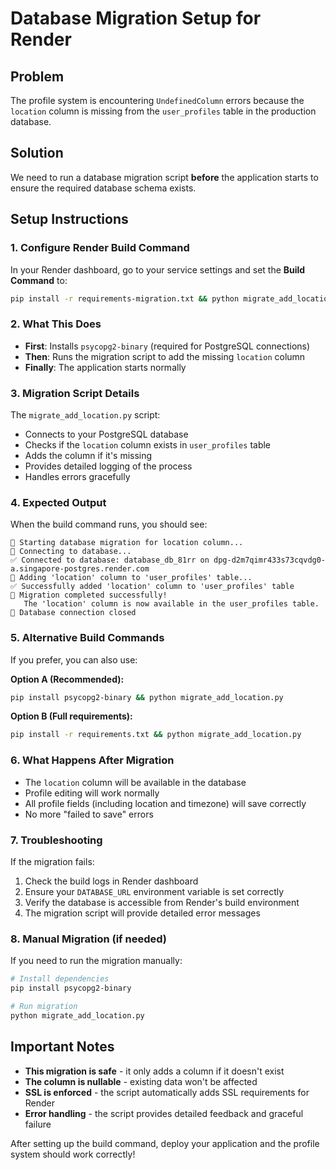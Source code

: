 # Database Migration Setup for Render

## Problem

The profile system is encountering `UndefinedColumn` errors because the `location` column is missing from the `user_profiles` table in the production database.

## Solution

We need to run a database migration script **before** the application starts to ensure the required database schema exists.

## Setup Instructions

### 1. Configure Render Build Command

In your Render dashboard, go to your service settings and set the **Build Command** to:

```bash
pip install -r requirements-migration.txt && python migrate_add_location.py
```

### 2. What This Does

- **First**: Installs `psycopg2-binary` (required for PostgreSQL connections)
- **Then**: Runs the migration script to add the missing `location` column
- **Finally**: The application starts normally

### 3. Migration Script Details

The `migrate_add_location.py` script:

- Connects to your PostgreSQL database
- Checks if the `location` column exists in `user_profiles` table
- Adds the column if it's missing
- Provides detailed logging of the process
- Handles errors gracefully

### 4. Expected Output

When the build command runs, you should see:

```
🚀 Starting database migration for location column...
📡 Connecting to database...
✅ Connected to database: database_db_81rr on dpg-d2m7qimr433s73cqvdg0-a.singapore-postgres.render.com
🔄 Adding 'location' column to 'user_profiles' table...
✅ Successfully added 'location' column to 'user_profiles' table
🎉 Migration completed successfully!
   The 'location' column is now available in the user_profiles table.
🔌 Database connection closed
```

### 5. Alternative Build Commands

If you prefer, you can also use:

**Option A (Recommended):**

```bash
pip install psycopg2-binary && python migrate_add_location.py
```

**Option B (Full requirements):**

```bash
pip install -r requirements.txt && python migrate_add_location.py
```

### 6. What Happens After Migration

- The `location` column will be available in the database
- Profile editing will work normally
- All profile fields (including location and timezone) will save correctly
- No more "failed to save" errors

### 7. Troubleshooting

If the migration fails:

1. Check the build logs in Render dashboard
2. Ensure your `DATABASE_URL` environment variable is set correctly
3. Verify the database is accessible from Render's build environment
4. The migration script will provide detailed error messages

### 8. Manual Migration (if needed)

If you need to run the migration manually:

```bash
# Install dependencies
pip install psycopg2-binary

# Run migration
python migrate_add_location.py
```

## Important Notes

- **This migration is safe** - it only adds a column if it doesn't exist
- **The column is nullable** - existing data won't be affected
- **SSL is enforced** - the script automatically adds SSL requirements for Render
- **Error handling** - the script provides detailed feedback and graceful failure

After setting up the build command, deploy your application and the profile system should work correctly!
